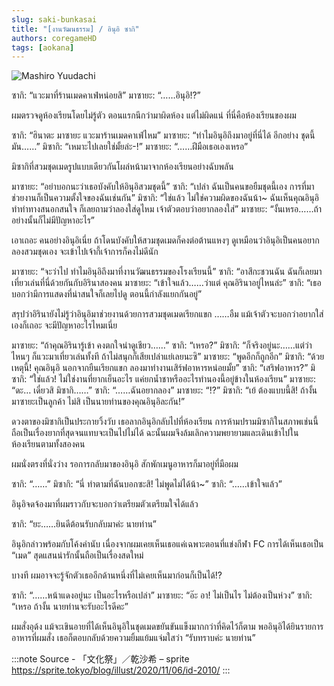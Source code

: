 ```yaml
---
slug: saki-bunkasai
title: "[งานวัฒนธรรม] / อินุอิ ซากิ"
authors: coregameHD
tags: [aokana]
---
```


![Mashiro Yuudachi](https://res.cloudinary.com/kagamiweb/image/upload/v1631463910/blog/aokana/saki-bunkasai.jpg)

<!-- truncate -->

ซากิ: “แวะมาที่ร้านเมดคาเฟ่หน่อยสิ”
มาซายะ: “……อินุอิ!?”

ผมตรวจดูห้องเรียนโดยไม่รู้ตัว
ตอนแรกนึกว่ามาผิดห้อง แต่ไม่ผิดแน่ ที่นี่คือห้องเรียนของผม

ซากิ: “ฮินาตะ มาซายะ แวะมาร้านเมดคาเฟ่ไหม”
มาซายะ: “ทำไมอินุอิถึงมาอยู่ที่นี่ได้ อีกอย่าง ชุดนี้มัน……”
มิซากิ: “เหมาะไปเลยใช่มั้ยล่ะ-!”
มาซายะ: “……ฝีมือเธอเองเหรอ”

มิซากิที่สวมชุดเมดรูปแบบเดียวกันโผล่หน้ามาจากห้องเรียนอย่างฉับพลัน

มาซายะ: “อย่าบอกนะว่าเธอบังคับให้อินุอิสวมชุดนี้”
ซากิ: “เปล่า ฉันเป็นคนขอยืมชุดนี้เอง การที่มาช่วยงานก็เป็นความตั้งใจของฉันเช่นกัน”
มิซากิ: “ใช่แล้ว ไม่ใช่ความผิดของฉันน้า~ ฉันเห็นคุณอินุอิทำท่าทางสนอกสนใจ ก็เลยถามว่าลองใส่ดูไหม เจ้าตัวตอบว่าอยากลองใส่”
มาซายะ: “งั้นเหรอ……ถ้าอย่างนั้นก็ไม่มีปัญหาอะไร”

เอาเถอะ คนอย่างอินุอิเนี่ย ถ้าโดนบังคับให้สวมชุดเมดก็คงต่อต้านแหงๆ
ดูเหมือนว่าอินุอิเป็นคนอยากลองสวมชุดเอง จะเข้าไปเจ้ากี้เจ้าการก็คงไม่ดีนัก

มาซายะ: “จะว่าไป ทำไมอินุอิถึงมาที่งานวัฒนธรรมของโรงเรียนนี้”
ซากิ: “อาสึกะชวนฉัน ฉันก็เลยมาเที่ยวเล่นที่นี่ด้วยกันกับอิรินาสองคน
มาซายะ: “เข้าใจแล้ว……ว่าแต่ คุณอิรินาอยู่ไหนล่ะ”
ซากิ: “เธอบอกว่ามีการแสดงที่น่าสนใจก็เลยไปดู ตอนนี้กำลังแยกกันอยู่”

สรุปว่าอิรินายังไม่รู้ว่าอินุอิมาช่วยงานด้วยการสวมชุดเมดเรียกแขก
……อืม แม้เจ้าตัวจะบอกว่าอยากใส่เองก็เถอะ จะมีปัญหาอะไรไหมเนี่ย

มาซายะ: “ถ้าคุณอิรินารู้เข้า คงตกใจน่าดูเชียว……”
ซากิ: “เหรอ?”
มิซากิ: “ก็จริงอยู่นะ……แต่ว่า ไหนๆ ก็แวะมาเที่ยวเล่นทั้งที ถ้าไม่สนุกก็เสียเปล่าแย่เลยนะซิ”
มาซายะ: “พูดอีกก็ถูกอีก”
มิซากิ: “ด้วยเหตุนี้! คุณอินุอิ นอกจากยืนเรียกแขก ลองมาทำงานเสิร์ฟอาหารหน่อยมั้ย”
ซากิ: “เสริฟอาหาร?”
มิซากิ: “ใช่แล้ว! ไม่ใช่งานที่ยากเย็นอะไร แค่ยกน้ำชาหรืออะไรทำนองนี้อยู่ข้างในห้องเรียน”
มาซายะ: “ดะ… เดี๋ยวสิ มิซากิ……”
ซากิ: “……ฉันอยากลอง”
มาซายะ: “!?”
มิซากิ: “เย้ ต้องแบบนี้สิ! ถ้างั้น มาซายะเป็นลูกค้า ไม่สิ เป็นนายท่านของคุณอินุอิละกัน!”

ดวงตาของมิซากิเป็นประกายวิ้งวับ เธอลากอินุอิกลับไปที่ห้องเรียน
การห้ามปรามมิซากิในสภาพเช่นนี้ถือเป็นเรื่องยากที่สุดจนแทบจะเป็นไปไม่ได้ ฉะนั้นผมจึงล้มเลิกความพยายามและเดินเข้าไปในห้องเรียนตามทั้งสองคน

ผมนั่งตรงที่นั่งว่าง รอการกลับมาของอินุอิ
สักพักเมนูอาหารก็มาอยู่ที่มือผม

ซากิ: “……”
มิซากิ: “นี่ ทำตามที่ฉันบอกซะสิ! ไม่พูดไม่ได้น้า~”
ซากิ: “……เข้าใจแล้ว”

อินุอิจดจ้องมาที่ผมราวกับจะบอกว่าเตรียมตัวเตรียมใจได้แล้ว

ซากิ: “ยะ……ยินดีต้อนรับกลับมาค่ะ นายท่าน”

อินุอิกล่าวพร้อมกับโค้งคำนับ
เนื่องจากผมเคยเห็นเธอแค่เฉพาะตอนที่แข่งกีฬา FC การได้เห็นเธอเป็น “เมด” สุดแสนน่ารักนั้นถือเป็นเรื่องสดใหม่

บางที ผมอาจจะรู้จักตัวเธออีกด้านหนึ่งที่ไม่เคยเห็นมาก่อนก็เป็นได้!?

ซากิ: “……หน้าแดงอยู่นะ เป็นอะไรหรือเปล่า”
มาซายะ: “อ๊ะ อา! ไม่เป็นไร ไม่ต้องเป็นห่วง”
ซากิ: “เหรอ ถ้างั้น นายท่านจะรับอะไรดีคะ”

ผมสั่งอุด้ง แม้จะเขินอายที่ได้เห็นอินุอิในชุดเมดขยันขันแข็งมากกว่าที่คิดไว้ก็ตาม
พออินุอิได้ยินรายการอาหารที่ผมสั่ง เธอก็ตอบกลับด้วยความยิ้มแย้มแจ่มใสว่า “รับทราบค่ะ นายท่าน”

:::note Source - 「文化祭」／乾沙希 – sprite
https://sprite.tokyo/blog/illust/2020/11/06/id-2010/
:::